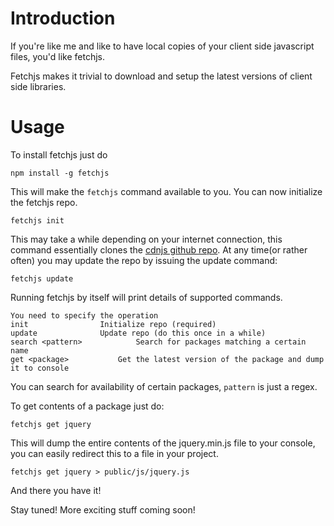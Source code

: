 Introduction
=========

If you're like me and like to have local copies of your client side javascript files, you'd like fetchjs.

Fetchjs makes it trivial to download and setup the latest versions of client side libraries.

Usage
=========
To install fetchjs just do

    npm install -g fetchjs

This will make the `fetchjs` command available to you.  You can now initialize the fetchjs repo.

    fetchjs init
    
This may take a while depending on your internet connection, this command essentially clones the [cdnjs github repo](https://github.com/cdnjs/cdnjs).  At any time(or rather often) you may update the repo by issuing the update command:

    fetchjs update
    
Running fetchjs by itself will print details of supported commands.

    You need to specify the operation
    init    			Initialize repo (required)
    update				Update repo (do this once in a while)
    search <pattern>			Search for packages matching a certain name
    get <package>			Get the latest version of the package and dump it to console

You can search for availability of certain packages, `pattern` is just a regex.

To get contents of a package just do:

    fetchjs get jquery

This will dump the entire contents of the jquery.min.js file to your console, you can easily redirect this to a file in your project.

    fetchjs get jquery > public/js/jquery.js

And there you have it!

Stay tuned! More exciting stuff coming soon!

